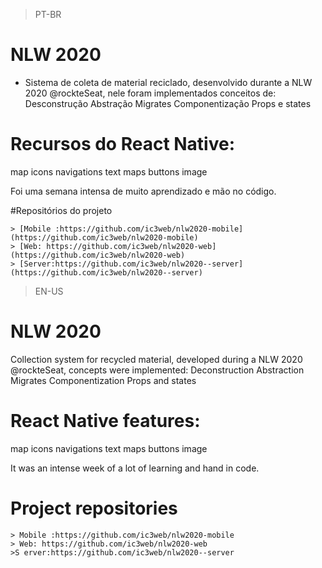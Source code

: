 >PT-BR

# NLW 2020
- Sistema de coleta de material reciclado, desenvolvido durante a NLW 2020 @rockteSeat, nele foram implementados conceitos de:
Desconstrução
Abstração
Migrates
Componentização
Props e states
# Recursos do React Native:
map
icons
navigations
text
maps
buttons
image

Foi uma semana intensa de muito aprendizado e mão no código.

#Repositórios do projeto

	> [Mobile :https://github.com/ic3web/nlw2020-mobile] (https://github.com/ic3web/nlw2020-mobile)
	> [Web: https://github.com/ic3web/nlw2020-web] (https://github.com/ic3web/nlw2020-web)
	> [Server:https://github.com/ic3web/nlw2020--server] (https://github.com/ic3web/nlw2020--server)


>EN-US

# NLW 2020
Collection system for recycled material, developed during a NLW 2020 @rockteSeat, concepts were implemented:
Deconstruction
Abstraction
Migrates
Componentization
Props and states

# React Native features:
map
icons
navigations
text
maps
buttons
image

It was an intense week of a lot of learning and hand in code.


# Project repositories

	> Mobile :https://github.com/ic3web/nlw2020-mobile
	> Web: https://github.com/ic3web/nlw2020-web
	>S erver:https://github.com/ic3web/nlw2020--server
